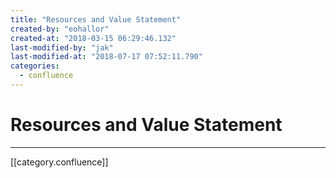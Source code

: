 ```yaml
---
title: "Resources and Value Statement"
created-by: "eohallor"
created-at: "2018-03-15 06:29:46.132"
last-modified-by: "jak"
last-modified-at: "2018-07-17 07:52:11.790"
categories:
  - confluence
---
```


# Resources and Value Statement


---

[[category.confluence]]
